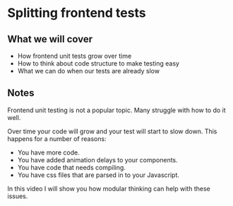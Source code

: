 # Splitting frontend tests

## What we will cover

- How frontend unit tests grow over time
- How to think about code structure to make testing easy
- What we can do when our tests are already slow

## Notes

Frontend unit testing is not a popular topic. Many struggle with how to do it well.

Over time your code will grow and your test will start to slow down.
This happens for a number of reasons:

- You have more code.
- You have added animation delays to your components.
- You have code that needs compiling.
- You have css files that are parsed in to your Javascript.

In this video I will show you how modular thinking can help with these issues.
